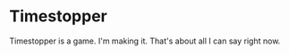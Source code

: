 Timestopper
===========

Timestopper is a game. I'm making it. That's about all I can say right now.